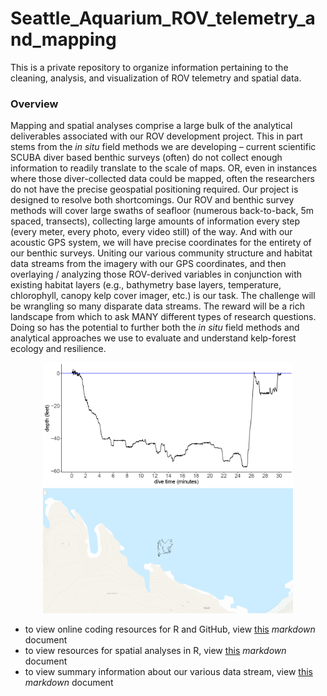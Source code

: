 # Seattle_Aquarium_ROV_telemetry_and_mapping
This is a private repository to organize information pertaining to the cleaning, analysis, and visualization of ROV telemetry and spatial data. 

### Overview

Mapping and spatial analyses comprise a large bulk of the analytical deliverables associated with our ROV development project. This in part stems from the *in situ* field methods we are developing – current scientific SCUBA diver based benthic surveys (often) do not collect enough information to readily translate to the scale of maps. OR, even in instances where those diver-collected data could be mapped, often the researchers do not have the precise geospatial positioning required. Our project is designed to resolve both shortcomings. Our ROV and benthic survey methods will cover large swaths of seafloor (numerous back-to-back, 5m spaced, transects), collecting large amounts of information every step (every meter, every photo, every video still) of the way. And with our acoustic GPS system, we will have precise coordinates for the entirety of our benthic surveys. Uniting our various community structure and habitat data streams from the imagery with our GPS coordinates, and then overlaying / analyzing those ROV-derived variables in conjunction with existing habitat layers (e.g., bathymetry base layers, temperature, chlorophyll, canopy kelp cover imager, etc.) is our task. The challenge will be wrangling so many disparate data streams. The reward will be a rich landscape from which to ask MANY different types of research questions. Doing so has the potential to further both the *in situ* field methods and analytical approaches we use to evaluate and understand kelp-forest ecology and resilience. 

<p align="center">
  <img src="figures/2022_08_01_Mushroom-Rock_depthlog1024_1.png" width="400" />
  <img src="figures/MapZoomed.png" width="400" />
</p>

* to view online coding resources for R and GitHub, view [this](https://github.com/zhrandell/Seattle_Aquarium_ROV_telemetry_and_mapping/blob/main/documents/coding_resources.md) *markdown* document
* to view resources for spatial analyses in R, view [this](https://github.com/zhrandell/Seattle_Aquarium_ROV_telemetry_and_mapping/blob/main/documents/spatial_resources.md) *markdown* document
* to view summary information about our various data stream, view [this](https://github.com/zhrandell/Seattle_Aquarium_ROV_telemetry_and_mapping/blob/main/documents/data_streams.md) *markdown* document

